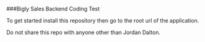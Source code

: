 ###Bigly Sales Backend Coding Test

To get started install this repository then go to the root url of the application.

Do not share this repo with anyone other than Jordan Dalton.
